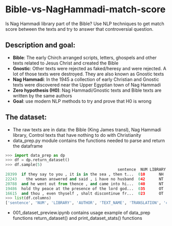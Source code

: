 # Bible-vs-NagHammadi-match-score
Is Nag Hammadi library part of the Bible? Use NLP techniques to get match score between the texts and try to answer that controversial question.

## Description and goal:
- **Bible**: The early Chirch arranged scripts, letters, ghospels and other texts related to Jesus Christ and created the Bible
- **Gnostic**: Other texts were rejected as faked/heresy and were rejected. A lot of those texts were destroyed. They are also known as Gnostic texts
- **Nag Hammadi**: In the 1945 a collection of early Christian and Gnostic texts were discovered near the Upper Egyptian town of Nag Hammadi
- **Zero hypothesis (H0)**: Nag Hammadi/Gnostic texts and Bible texts are written by the same authors
- **Goal**: use modern NLP methods to try and prove that H0 is wrong


## The dataset:
- The raw texts are in data: the Bible (King James transl), Nag Hammadi library, Control texts that have nothing to do with Christianity
- data_prep.py module contains the functions needed to parse and return the dataframe
```python
>>> import data_prep as dp
>>> df = dp.return_dataset()
>>> df.sample(5)
                                                 sentence  NUM LIBRARY  ... TRANSLATION char_count words_count
28399  if they say to you , it is in the sea , then t...  010      NH  ...    Thomas O         70          18
22243    the woman answered and said , i have no husband  042      NT  ...  King James         47          10
20788  and he went out from thence , and came into hi...  040      NT  ...  King James         90          19
19486  hold thy peace at the presence of the lord god...  035      OT  ...  King James        145          32
16615  and thou , even thyself , shalt discontinue fr...  023      OT  ...  King James        231          47
>>> list(df.columns)
['sentence', 'NUM', 'LIBRARY', 'AUTHOR', 'TEXT_NAME', 'TRANSLATION', 'char_count', 'words_count']
```
- 001_dataset_preview.ipynb contains usage example of data_prep functions return_dataset() and print_dataset_stats() functions
